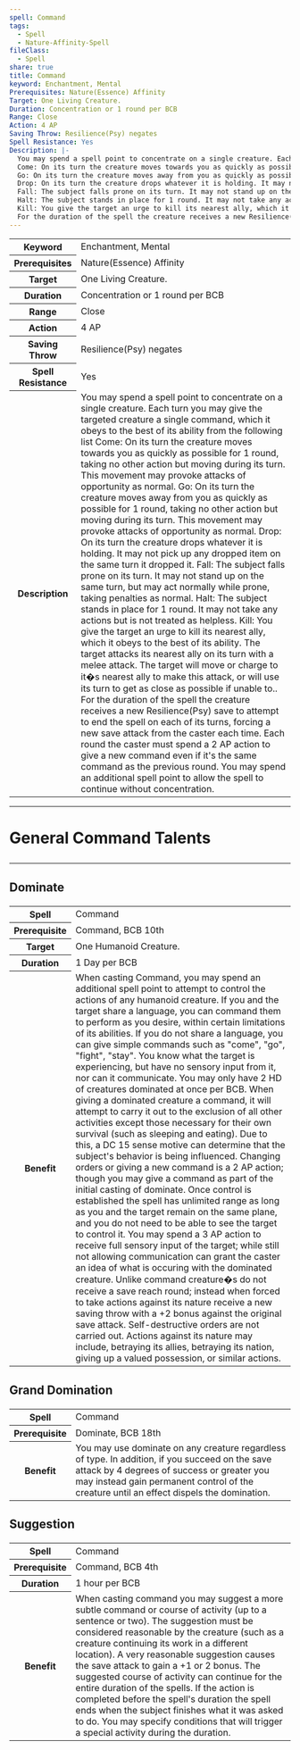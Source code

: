 ```yaml
---
spell: Command
tags:
  - Spell
  - Nature-Affinity-Spell
fileClass:
  - Spell
share: true
title: Command
keyword: Enchantment, Mental
Prerequisites: Nature(Essence) Affinity
Target: One Living Creature.
Duration: Concentration or 1 round per BCB
Range: Close
Action: 4 AP
Saving Throw: Resilience(Psy) negates
Spell Resistance: Yes
Description: |-
  You may spend a spell point to concentrate on a single creature. Each turn you may give the targeted creature a single command, which it obeys to the best of its ability from the following list
  Come: On its turn the creature moves towards you as quickly as possible for 1 round, taking no other action but moving during its turn. This movement may provoke attacks of opportunity as normal.
  Go: On its turn the creature moves away from you as quickly as possible for 1 round, taking no other action but moving during its turn. This movement may provoke attacks of opportunity as normal.
  Drop: On its turn the creature drops whatever it is holding. It may not pick up any dropped item on the same turn it dropped it.
  Fall: The subject falls prone on its turn. It may not stand up on the same turn, but may act normally while prone, taking penalties as normal.
  Halt: The subject stands in place for 1 round. It may not take any actions but is not treated as helpless.
  Kill: You give the target an urge to kill its nearest ally, which it obeys to the best of its ability. The target attacks its nearest ally on its turn with a melee attack. The target will move or charge to it�s nearest ally to make this attack, or will use its turn to get as close as possible if unable to..
  For the duration of the spell the creature receives a new Resilience(Psy) save to attempt to end the spell on each of its turns, forcing a new save attack from the caster each time. Each round the caster must spend a 2 AP action to give a new command even if it's the same command as the previous round. You may spend an additional spell point to allow the spell to continue without concentration.
---
```


<p><span style="overflow-x: auto;"><table><tbody><tr><th>Keyword</th><td>Enchantment, Mental</td></tr><tr><th>Prerequisites</th><td>Nature(Essence) Affinity</td></tr><tr><th>Target</th><td>One Living Creature.</td></tr><tr><th>Duration</th><td>Concentration or 1 round per BCB</td></tr><tr><th>Range</th><td>Close</td></tr><tr><th>Action</th><td>4 AP</td></tr><tr><th>Saving Throw</th><td>Resilience(Psy) negates</td></tr><tr><th>Spell Resistance</th><td>Yes</td></tr><tr><th>Description</th><td>You may spend a spell point to concentrate on a single creature. Each turn you may give the targeted creature a single command, which it obeys to the best of its ability from the following list
Come: On its turn the creature moves towards you as quickly as possible for 1 round, taking no other action but moving during its turn. This movement may provoke attacks of opportunity as normal.
Go: On its turn the creature moves away from you as quickly as possible for 1 round, taking no other action but moving during its turn. This movement may provoke attacks of opportunity as normal.
Drop: On its turn the creature drops whatever it is holding. It may not pick up any dropped item on the same turn it dropped it.
Fall: The subject falls prone on its turn. It may not stand up on the same turn, but may act normally while prone, taking penalties as normal.
Halt: The subject stands in place for 1 round. It may not take any actions but is not treated as helpless.
Kill: You give the target an urge to kill its nearest ally, which it obeys to the best of its ability. The target attacks its nearest ally on its turn with a melee attack. The target will move or charge to it�s nearest ally to make this attack, or will use its turn to get as close as possible if unable to..
For the duration of the spell the creature receives a new Resilience(Psy) save to attempt to end the spell on each of its turns, forcing a new save attack from the caster each time. Each round the caster must spend a 2 AP action to give a new command even if it's the same command as the previous round. You may spend an additional spell point to allow the spell to continue without concentration.</td></tr></tbody></table></span></p><span><span><hr></span></span><h1><span><p>General Command Talents</p></span></h1><span><span><hr></span></span><h2><span><p>Dominate</p></span></h2><p><span style="overflow-x: auto;"><table><tbody><tr><th>Spell</th><td>Command</td></tr><tr><th>Prerequisite</th><td>Command, BCB 10th</td></tr><tr><th>Target</th><td>One Humanoid Creature.</td></tr><tr><th>Duration</th><td>1 Day per BCB</td></tr><tr><th>Benefit</th><td>When casting Command, you may spend an additional spell point to attempt to control the actions of any humanoid creature. If you and the target share a language, you can command them to perform as you desire, within certain limitations of its abilities. If you do not share a language, you can give simple commands such as "come", "go", "fight", "stay". You know what the target is experiencing, but have no sensory input from it, nor can it communicate. You may only have 2 HD of creatures dominated at once per BCB.
When giving a dominated creature a command, it will attempt to carry it out to the exclusion of all other activities except those necessary for their own survival (such as sleeping and eating). Due to this, a DC 15 sense motive can determine that the subject's behavior is being influenced. Changing orders or giving a new command is a 2 AP action; though you may give a command as part of the initial casting of dominate. Once control is established the spell has unlimited range as long as you and the target remain on the same plane, and you do not need to be able to see the target to control it.
You may spend a 3 AP action to receive full sensory input of the target; while still not allowing communication can grant the caster an idea of what is occuring with the dominated creature.
Unlike command creature�s do not receive a save reach round; instead when forced to take actions against its nature receive a new saving throw with a +2 bonus against the original save attack. Self-destructive orders are not carried out. Actions against its nature may include, betraying its allies, betraying its nation, giving up a valued possession, or similar actions. </td></tr></tbody></table></span></p><h2><span><p>Grand Domination</p></span></h2><p><span style="overflow-x: auto;"><table><tbody><tr><th>Spell</th><td>Command</td></tr><tr><th>Prerequisite</th><td>Dominate, BCB 18th</td></tr><tr><th>Benefit</th><td>You may use dominate on any creature regardless of type. In addition, if you succeed on the save attack by 4 degrees of success or greater you may instead gain permanent control of the creature until an effect dispels the domination.</td></tr></tbody></table></span></p><h2><span><p>Suggestion</p></span></h2><p><span style="overflow-x: auto;"><table><tbody><tr><th>Spell</th><td>Command</td></tr><tr><th>Prerequisite</th><td>Command, BCB 4th</td></tr><tr><th>Duration</th><td>1 hour per BCB</td></tr><tr><th>Benefit</th><td>When casting command you may suggest a more subtle command or course of activity (up to a sentence or two). The suggestion must be considered reasonable by the creature (such as a creature continuing its work in a different location). A very reasonable suggestion causes the save attack to gain a +1 or 2 bonus.
The suggested course of activity can continue for the entire duration of the spells. If the action is completed before the spell's duration the spell ends when the subject finishes what it was asked to do. You may specify conditions that will trigger a special activity during the duration. </td></tr></tbody></table></span></p>